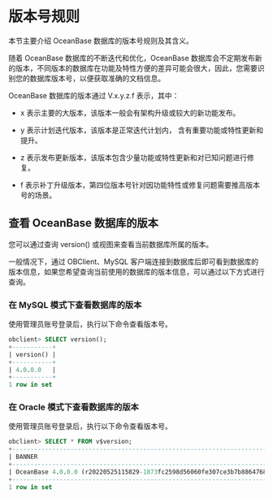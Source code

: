# 版本号规则

本节主要介绍 OceanBase 数据库的版本号规则及其含义。

随着 OceanBase 数据库的不断迭代和优化，OceanBase 数据库会不定期发布新的版本，不同版本的数据库在功能及特性方便的差异可能会很大，因此，您需要识别您的数据库版本号，以便获取准确的文档信息。

OceanBase 数据库的版本通过 V.x.y.z.f 表示，其中：

* x 表示主要的大版本，该版本一般会有架构升级或较大的新功能发布。

* y 表示计划迭代版本，该版本是正常迭代计划内， 含有重要功能或特性更新和提升。

* z 表示发布更新版本，该版本包含少量功能或特性更新和对已知问题进行修复。

* f 表示补丁升级版本，第四位版本号针对因功能特性或修复问题需要推高版本号的场景。

## 查看 OceanBase 数据库的版本

您可以通过查询 version() 或视图来查看当前数据库所属的版本。

一般情况下，通过 OBClient、MySQL 客户端连接到数据库后即可看到数据库的版本信息，如果您希望查询当前使用的数据库的版本信息，可以通过以下方式进行查询。

### 在 MySQL 模式下查看数据库的版本

使用管理员账号登录后，执行以下命令查看版本号。

```sql
obclient> SELECT version();
+-----------+
| version() |
+-----------+
| 4.0.0.0   |
+-----------+
1 row in set
```

### 在 Oracle 模式下查看数据库的版本

使用管理员账号登录后，执行以下命令查看版本号。

```sql
obclient> SELECT * FROM v$version;
+-----------------------------------------------------------------------------------------------------------+--------+
| BANNER                                                                                                    | CON_ID |
+-----------------------------------------------------------------------------------------------------------+--------+
| OceanBase 4.0.0.0 (r20220525115829-1873fc2598d56060fe307ce3b7b88647686e0b09) (Built May 25 2022 12:12:10) |      0 |
+-----------------------------------------------------------------------------------------------------------+--------+
1 row in set
```
